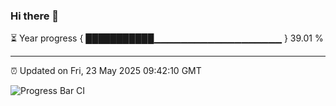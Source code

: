 ### Hi there 👋

⏳ Year progress { ███████████▁▁▁▁▁▁▁▁▁▁▁▁▁▁▁▁▁▁▁ } 39.01 %

---

⏰ Updated on Fri, 23 May 2025 09:42:10 GMT

![Progress Bar CI](https://github.com/IshwaranRudhara/GIT-ACTION/workflows/Progress%20Bar%20CI/badge.svg)
